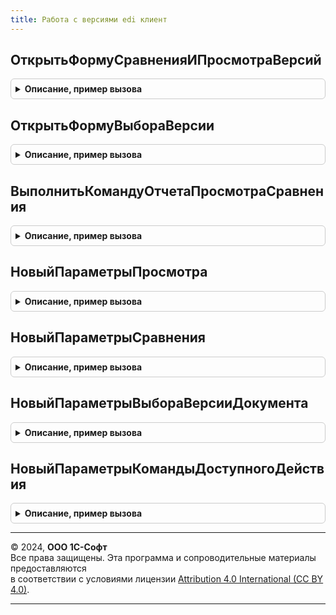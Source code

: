 ```yaml
---
title: Работа с версиями edi клиент
---
```



## ОткрытьФормуСравненияИПросмотраВерсий
<details style="margin: 1em 0; padding: 0.5em; border: 1px solid #ccc; border-radius: 6px;">

<summary style="font-weight: bold; cursor: pointer;">Описание, пример вызова</summary>

```bsl

// Открывает форму сравнения или просмотра версии
//
// Параметры:
// 	ПараметрыСравненияИПросмотра - Структура - см. НовыйПараметрыОткрытияФормы
Процедура ОткрытьФормуСравненияИПросмотраВерсий(ПараметрыСравненияИПросмотра) Экспорт
```

Пример вызова
```bsl
РаботаСВерсиямиEDIКлиент.ОткрытьФормуСравненияИПросмотраВерсий(ПараметрыСравненияИПросмотра) 
```
</details>

## ОткрытьФормуВыбораВерсии
<details style="margin: 1em 0; padding: 0.5em; border: 1px solid #ccc; border-radius: 6px;">

<summary style="font-weight: bold; cursor: pointer;">Описание, пример вызова</summary>

```bsl

// Открывает форму выбора версии документа сервиса
//
// Параметры:
// 	ПараметрыВыбораВерсииДокумента - Структура - см. РаботаСВерсиямиEDIКлиент.НовыйПараметрыВыбораВерсииДокумента()
Процедура ОткрытьФормуВыбораВерсии(ПараметрыВыбораВерсииДокумента) Экспорт
```

Пример вызова
```bsl
РаботаСВерсиямиEDIКлиент.ОткрытьФормуВыбораВерсии(ПараметрыВыбораВерсииДокумента) 
```
</details>

## ВыполнитьКомандуОтчетаПросмотраСравнения
<details style="margin: 1em 0; padding: 0.5em; border: 1px solid #ccc; border-radius: 6px;">

<summary style="font-weight: bold; cursor: pointer;">Описание, пример вызова</summary>

```bsl

// Выполняет обработчик команды формы сравнения версий
//
// Параметры:
// 	Параметры - Структура - см. РаботаСВерсиямиEDIКлиент.НовыйПараметрыКомандыДоступногоДействия
Процедура ВыполнитьКомандуОтчетаПросмотраСравнения(Параметры) Экспорт
```

Пример вызова
```bsl
РаботаСВерсиямиEDIКлиент.ВыполнитьКомандуОтчетаПросмотраСравнения(Параметры) 
```
</details>

## НовыйПараметрыПросмотра
<details style="margin: 1em 0; padding: 0.5em; border: 1px solid #ccc; border-radius: 6px;">

<summary style="font-weight: bold; cursor: pointer;">Описание, пример вызова</summary>

```bsl

// Конструктор параметров для открытия формы просмотра версии
//
// Параметры:
// 	ФормаВладелец - ФормаКлиентскогоПриложения - форма документа, просмотр версии которого требуется запустить
// Возвращаемое значение:
// 	Структура - см. НовыйПараметрыОткрытияФормы
//
Функция НовыйПараметрыПросмотра(ФормаВладелец = Неопределено) Экспорт
```

Пример вызова
```bsl
Результат = РаботаСВерсиямиEDIКлиент.НовыйПараметрыПросмотра(ФормаВладелец);
```
</details>

## НовыйПараметрыСравнения
<details style="margin: 1em 0; padding: 0.5em; border: 1px solid #ccc; border-radius: 6px;">

<summary style="font-weight: bold; cursor: pointer;">Описание, пример вызова</summary>

```bsl

// Конструктор параметров для открытия формы сравнения версий
//
// Параметры:
// 	ФормаВладелец - ФормаКлиентскогоПриложения - форма документа, сравнение версий которого требуется запустить
// Возвращаемое значение:
// 	Структура - см. НовыйПараметрыОткрытияФормы
//
Функция НовыйПараметрыСравнения(ФормаВладелец = Неопределено) Экспорт
```

Пример вызова
```bsl
Результат = РаботаСВерсиямиEDIКлиент.НовыйПараметрыСравнения(ФормаВладелец);
```
</details>

## НовыйПараметрыВыбораВерсииДокумента
<details style="margin: 1em 0; padding: 0.5em; border: 1px solid #ccc; border-radius: 6px;">

<summary style="font-weight: bold; cursor: pointer;">Описание, пример вызова</summary>

```bsl

// Конструктор параметров для открытия формы выбора версии документа
//
// Параметры:
// 	ФормаВладелец - ФормаКлиентскогоПриложения - форма документа, для которого открывается выбор версии
// Возвращаемое значение:
// 	Структура - Описание:
// * Организация                      - ОпределяемыйТип.ОрганизацияEDI - организация документа
// * СостояниеРедактированияДокумента - Строка                         - идентификатор состояния редактирования документа:
//     см. РаботаСВерсиямиEDIКлиентСервер.СостояниеДокументаНеРедактируется()
//     см. РаботаСВерсиямиEDIКлиентСервер.СостояниеДокументаРедактируется()
//     см. РаботаСВерсиямиEDIКлиентСервер.СостояниеДокументаРассмотрениеПрисланнойВерсии()
// * Версия                           - Строка - идентификатор версии сервиса
// * ВерсияДляСравнения               - Строка - идентификатор версии сервиса для сравнения
// * ПрисланнаяНаСогласованиеВерсия   - Строка - идентификатор, присланной на согласование, версии сервиса
// * АктуальнаяВерсия                 - Строка - идентификатор актуальной версии сервиса
// * ДокументСсылка                   - ОпределяемыйТип.ПрикладнойДокументОбъектEDI - документ информационной базы
// * Документ                         - Строка - идентификатор документа сервиса
// * ТипДокумента                     - ПеречислениеСсылка.ТипыДокументовEDI - тип документа сервиса
// * Заголовок                        - Строка - текст заголовка формы сравнения
// * ОписаниеОповещения               - ОписаниеОповещения, Неопределено - обработчик оповещения при закрытии формы
Функция НовыйПараметрыВыбораВерсииДокумента(ФормаВладелец) Экспорт
```

Пример вызова
```bsl
Результат = РаботаСВерсиямиEDIКлиент.НовыйПараметрыВыбораВерсииДокумента(ФормаВладелец) 
```
</details>

## НовыйПараметрыКомандыДоступногоДействия
<details style="margin: 1em 0; padding: 0.5em; border: 1px solid #ccc; border-radius: 6px;">

<summary style="font-weight: bold; cursor: pointer;">Описание, пример вызова</summary>

```bsl

// Конструктор параметров для выполнения действия сравнения версий
//
// Возвращаемое значение:
// 	Структура - Описание:
// * ФормаОтчета                    - ФормаКлиентскогоПриложения - форма сравнения версий.
// * ПрисланнаяНаСогласованиеВерсия - Строка - идентификатор, присланной на согласование, версии сервиса
// * АктуальнаяВерсия               - Строка - идентификатор актуальной версии сервиса.
// * Версия                         - Строка - идентификатор версии сервиса.
// * ВерсияДляСравнения             - Строка - идентификатор версии сервиса для сравнения.
// * ТипДокумента                   - ПеречислениеСсылка.ТипыДокументовEDI - тип документа сервиса.
// * Документ                       - Строка - идентификатор документа сервиса.
// * ВыполняемаяКоманда             - ПеречислениеСсылка.ДоступныеКомандыОтчетаСравненияВерсийEDI - ссылка на команду
//                                                                                                  сервиса.
//
Функция НовыйПараметрыКомандыДоступногоДействия() Экспорт
```

Пример вызова
```bsl
Результат = РаботаСВерсиямиEDIКлиент.НовыйПараметрыКомандыДоступногоДействия() 
```
</details>

---

© 2024, **ООО 1С-Софт**  
Все права защищены. Эта программа и сопроводительные материалы предоставляются  
в соответствии с условиями лицензии [Attribution 4.0 International (CC BY 4.0)](https://creativecommons.org/licenses/by/4.0/legalcode).

---
